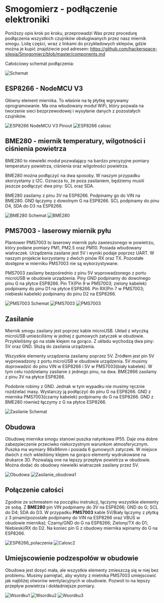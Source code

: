 # Smogomierz - podłączenie elektroniki

Poniższy opis krok po kroku, przeprowadzi Was przez procedurę podłączenia wszystkich czujników obsługiwanych przez nasz miernik smogu. Listę części, wraz z linkami do przykładowych sklepów, gdzie można je kupić znajdziecie pod adresem: https://github.com/hackerspace-silesia/Smogomierz/blob/master/components.md

Całościowy schemat podłączenia:

![Schemat](https://raw.githubusercontent.com/hackerspace-silesia/Smogomierz/master/schemat.png)

## ESP8266 - NodeMCU V3

Główny element miernika. To właśnie na tę płytkę wgrywamy oprogramowanie. Ma ona wbudowany moduł WiFi, który pozwala na tworzenie sieci bezprzewodowej i wysyłanie danych z pozostałych czujników.

![ESP8266 NodeMCU V3 Pinout](https://raw.githubusercontent.com/hackerspace-silesia/Smogomierz/master/instrukcje/nodemcu_pins.png)
![ESP8266 calosc](https://raw.githubusercontent.com/hackerspace-silesia/Smogomierz/master/instrukcje/photos/ESP8266_Calosc.jpg)

## BME280 - miernik temperatury, wilgotności i ciśnienia powietrza

BME280 to niewielki moduł pozwalający na bardzo precyzyjne pomiary temperatury powietrza, ciśnienia oraz wilgotności powietrza. 

BME280 można podłączyć na dwa sposoby. W naszym przypadku skorzystamy z I2C. Oznacza to, że poza zasilaniem, będziemy musili jeszcze podłączyć dwa piny: SCL oraz SDA. 

BME280 zasilamy z pinu 3V na ESP8266. Podpinamy go do VIN na BME280. GND łączymy z dowolnym G na ESP8266. SCL podpinamy do pinu D4, SDA do D3 na ESP8266.

![BME280 Schemat](https://raw.githubusercontent.com/hackerspace-silesia/Smogomierz/master/instrukcje/BME280_schemat.png)
![BME280](https://raw.githubusercontent.com/hackerspace-silesia/Smogomierz/master/instrukcje/photos/BME280.jpg)

## PMS7003 - laserowy miernik pyłu

Plantower PMS7003 to laserowy miernik pyłu zawieszonego w powietrzu, który podane pomiary PM1, PM2.5 oraz PM10. Posiada wbudowany wiatraczek. Urządzenia zasilane jest 5V i wyniki podaje poprzez UART. W naszym projekcie korzystamy z dwóch pinów RX oraz TX. Pozostałe dostępne w mierniku PMS7003 nie są wykorzystywane.

PMS7003 zasilamy bezpośrednio z pinu 5V wyprowadzonego z portu microUSB w obudowie urządzenia. Piny GND podpinamy do dowolnego pinu G na płytce ESP8266. Pin TX(Pin 9 w PMS7003; zielony kabelek) podpinamy do pinu D1 na płytce ESP8266. Pin RX(Pin 7 w PMS7003; niebieski kabelek) podpinamy do pinu D2 na ESP8266.

![PMS7003 Schemat](https://raw.githubusercontent.com/hackerspace-silesia/Smogomierz/master/instrukcje/PMS7003_schemat.png)
![PMS7003](https://raw.githubusercontent.com/hackerspace-silesia/Smogomierz/master/instrukcje/photos/PMS7003_1.jpg)
![PMS7003](https://raw.githubusercontent.com/hackerspace-silesia/Smogomierz/master/instrukcje/photos/PMS7003_2.jpg)

## Zasilanie

Miernik smogu zasilany jest poprzez kable microUSB. Układ z wtyczką microUSB umieściliśmy w jednej z gumowych zatyczek w obudowie. Przykleiliśmy go na stałe klejem na gorąco. Z układu wychodzą dwa piny: 5V oraz GND. Służą do zasilania urządzenia.

Wszystkie elementy urządzenia zasilamy poprzez 5V. Źródłem jest pin 5V wyprowadzony z portu microUSB w obudowie urządzenia. 5V musimy doprowadzić do pinu VIN w ESP8266 i 5V w PMS7003(biały kabelek). W tym celu rozdzielamy zasilanie z jednego pinu, na dwa. BME2866 zasilamy z pinu 3V na płytce ESP8266.

Podobnie robimy z GND. Jednak w tym wypadku nie musimy ręcznie rozdzielać masy. Wystarczy ją podłączyć do pinu G na ESP8266. GND z miernika PMS7003(czarny kabelek) podpinamy do G na ESP8266. GND z BME280 również łączymy z G na płytce ESP8266.

![Zasilanie Schemat](https://raw.githubusercontent.com/hackerspace-silesia/Smogomierz/master/instrukcje/Zasilanie_Schemat.png)

## Obudowa

Obudowę miernika smogu stanowi puszka natynkowa IP55. Daje ona dobre zabezpieczenie przeciwko niekorzystnym warunkom atmosferycznym. Puszka ma wymiary 86x86mm i posiada 6 gumowych zatyczek. W miejsce dwóch z nich wkleiliśmy klejem na gorąco elementy wydrukowane na drukarce 3D. Pozwalają one na lepszy przepływ powietrza w obudowie. Można dodać do obudowy niewielki wiatraczek zasilany przez 5V.

![Obudowa](https://raw.githubusercontent.com/hackerspace-silesia/Smogomierz/master/instrukcje/photos/Obudowa1.jpg)
![Zasilanie_obudowa1](https://raw.githubusercontent.com/hackerspace-silesia/Smogomierz/master/instrukcje/photos/Zasilanie_obudowa1.jpg)

## Połączenie całości

Zgodnie ze schmeatem na początku instrukcji, łączymy wszystkie elementy ze sobą. Z **BME280** pin VIN podpinamy do 3V na ESP8266; GND do G; SCL do D4; SDA do D3. W przypadku **PMS7003** kable 5V/Biały łączymy z płytką z 3 pinami(pozostałe podpinamy do VIN na ESP8266 oraz VBUS w obudowie miernika); Czarny/GND do G na ESP8266; Zielony/TX do D1; Niebieski/RX do D2. Na koniec pin G z obudowy miernika wpinamy do G na ESP8266.

![ESP8266_polaczenia](https://raw.githubusercontent.com/hackerspace-silesia/Smogomierz/master/instrukcje/photos/ESP8266_polaczenia.jpg)
![Calosc2](https://raw.githubusercontent.com/hackerspace-silesia/Smogomierz/master/instrukcje/photos/Calosc2.jpg)

## Umiejscowienie podzespołów w obudowie

Obudowa jest dosyć mała, ale wszystkie elementy zmieszczą się w niej bez problemu. Musimy pamiętać, aby wyloty z mietnika PMS7003 umiejscowić jak najbliżej otworów wentylacyjnych w obudowie. Pozwoli to na lepszy przepływ powietrza i dokładniejsze pomiary.

![Wsordku1](https://raw.githubusercontent.com/hackerspace-silesia/Smogomierz/master/instrukcje/photos/Wsordku1.jpg)
![Wsordku2](https://raw.githubusercontent.com/hackerspace-silesia/Smogomierz/master/instrukcje/photos/Wsordku2.jpg)
![Wsordku3](https://raw.githubusercontent.com/hackerspace-silesia/Smogomierz/master/instrukcje/photos/Wsordku3.jpg)
